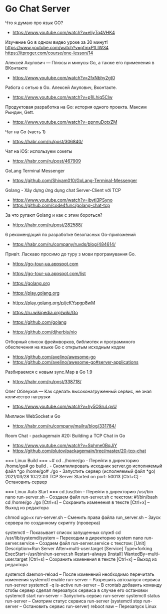 # Go Chat Server

Что я думаю про язык GO?
- https://www.youtube.com/watch?v=eIiyTq4VHK4

Изучение Go в одном видео уроке за 30 минут!
https://www.youtube.com/watch?v=pfmxPtLIW34
https://itproger.com/course/one-lesson/14

Алексей Акулович — Плюсы и минусы Go, а также его применения в ВКонтакте
- https://www.youtube.com/watch?v=2fxNbhy2gt0

Работа с сетью в Go. Алексей Акулович, Вконтакте.
- https://www.youtube.com/watch?v=p1ILhiq5Clw

Продуктовая разработка на Go: история одного проекта. Максим Рындин, Gett.
- https://www.youtube.com/watch?v=ppnnuDotxZM

Чат на Go (часть 1)
- https://habr.com/ru/post/306840/

Чат на iOS: используем сокеты
- https://habr.com/ru/post/467909

GoLang Terminal Messenger
- https://github.com/Shivam010/GoLang-Terminal-Messenger

Golang - Xây dựng ứng dụng chat Server-Client với TCP
- https://www.youtube.com/watch?v=ibvtI3PSyno
- https://github.com/code4func/golang-chat-tcp

За что ругают Golang и как с этим бороться?
- https://habr.com/ru/post/282588/

6 рекомендаций по разработке безопасных Go-приложений
- https://habr.com/ru/company/ruvds/blog/484614/

Привіт. Ласкаво просимо до туру з мови програмування Go.
- https://go-tour-ua.appspot.com
- https://go-tour-ua.appspot.com/list

- https://golang.org
- https://play.golang.org
- https://play.golang.org/p/jeKYspgp8wM
- https://ru.wikipedia.org/wiki/Go
- https://github.com/golang
- https://github.com/djherbis/nio

Отборный список фреймворков, библиотек и программного обеспечения на языке Go с открытым исходным кодом
- https://github.com/avelino/awesome-go
- https://github.com/avelino/awesome-go#server-applications

Разбираемся с новым sync.Map в Go 1.9
- https://habr.com/ru/post/338718/

Олег Облеухов — Как сделать высоконагруженный сервис, не зная количество нагрузки
- https://www.youtube.com/watch?v=hy5OSruLqvU

Миллион WebSocket и Go
- https://habr.com/ru/company/mailru/blog/331784/

Room Chat - packagemain #20: Building a TCP Chat in Go
- https://www.youtube.com/watch?v=Sphme0BqJiY
- https://github.com/plutov/packagemain/tree/master/20-tcp-chat

=== Linux Build ===
~# cd ../home/go 			              - Перейти в директорию
/home/go# go build . 		            - Скомпилировать исходник server.go исполняемый файл *go
/home/go# ./go 				              - Запустить сервер (исполняемый файл *go)
2021/03/28 10:22:03 TCP Server Started on port: 50013
[Ctrl+C] 					                  - Остановить сервер

=== Linux Auto Start ===
cd /usr/bin 							          – Перейти в директорию /usr/bin
nano run-server.sh 						      – Создаем файл run-server.sh с текстом:
#!/bin/bash
cd /home/go
./go
[Ctrl+s] 								            – Сохранить изменения в тексте
[Ctrl+x] 								            – Выход из редактора

chmod ugo+x run-server.sh 		      – Сменить права файла
run_server.sh							          – Зауск сервера по созданному скрипту (проверка)

systemctl								            – Показывает список запущенных служб
cd /usr/lib/systemd/system		      – Переходим в директорию system
nano run-server.service				      – Создаем файл run-server.service с текстом:
[Unit]
Description=Run Server
After=multi-user.target
[Service]
Type=forking
ExecStart=/usr/bin/run-server.sh
Restart=always
[Install]
WantedBy=multi-user.target
[Ctrl+s] 								            – Сохранить изменения в тексте
[Ctrl+x] 								            – Выход из редактора

systemctl daemon-reload					    – После изменений необходимо перечитать изменения
systemctl enable run-server				  – Разрешить автозапуск сервиса run-server
systemctl -q is-active run-server		– В crontab добавить команду стобы сервер сделал 
										                  перезапуск сервиса в случае его остановки
systemctl start run-server				  – Запустить сервис run-server
systemctl status run-server				  – Cмотрим статус сервиса run-server
(systemctl stop run-server				  – Остановить сервис run-server)
reboot naw								          – Перезапуск Linux
